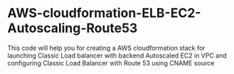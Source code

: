 # AWS-cloudformation-ELB-EC2-Autoscaling-Route53
This code will help you for creating a AWS cloudformation stack for launching Classic Load balancer with backend Autoscaled EC2 in VPC and configuring Classic Load Balancer with Route 53 using CNAME source
